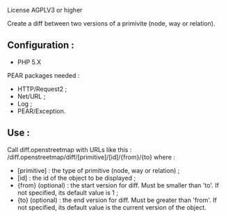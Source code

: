 License AGPLV3 or higher

Create a diff between two versions of a primivite (node, way or relation).

## Configuration :
* PHP 5.X

PEAR packages needed :
* HTTP/Request2 ;
* Net/URL ;
* Log ;
* PEAR/Exception.

## Use :
Call diff.openstreetmap with URLs like this : <hostname>/diff.openstreetmap/diff/[primitive]/[id]/{from}/{to} where :
* [primitive] : the type of primitive (node, way or relation) ;
* [id] : the id of the object to be displayed ;
* {from} (optional) : the start version for diff. Must be smaller than 'to'. If not specified, its default value is 1 ;
* {to} (optional) : the end version for diff. Must be greater than 'from'. If not specified, its default value is the current version of the object.
